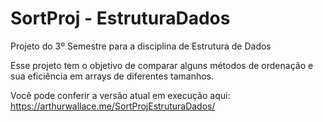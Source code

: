 # SortProj - EstruturaDados

Projeto do 3º Semestre para a disciplina de Estrutura de Dados

Esse projeto tem o objetivo de comparar alguns métodos de ordenação e sua eficiência em arrays de diferentes tamanhos.

Você pode conferir a versão atual em execução aqui:
https://arthurwallace.me/SortProjEstruturaDados/
